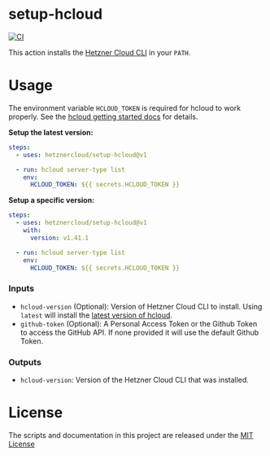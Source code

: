 # setup-hcloud

[![CI](https://github.com/hetznercloud/setup-hcloud/actions/workflows/ci.yml/badge.svg)](https://github.com/hetznercloud/setup-hcloud/actions/workflows/ci.yml)

This action installs the [Hetzner Cloud CLI](https://github.com/hetznercloud/cli) in your `PATH`.

# Usage

The environment variable `HCLOUD_TOKEN` is required for hcloud to work properly. See the [hcloud getting started docs](https://github.com/hetznercloud/cli#getting-started) for details.

**Setup the latest version:**

```yaml
steps:
  - uses: hetznercloud/setup-hcloud@v1

  - run: hcloud server-type list
    env:
      HCLOUD_TOKEN: ${{ secrets.HCLOUD_TOKEN }}
```

**Setup a specific version:**

```yaml
steps:
  - uses: hetznercloud/setup-hcloud@v1
    with:
      version: v1.41.1

  - run: hcloud server-type list
    env:
      HCLOUD_TOKEN: ${{ secrets.HCLOUD_TOKEN }}
```

### Inputs

- `hcloud-version` (Optional): Version of Hetzner Cloud CLI to install. Using `latest` will install the
  [latest version of hcloud](https://github.com/hetznercloud/cli/releases/latest).
- `github-token` (Optional): A Personal Access Token or the Github Token to access the GitHub API. If
  none provided it will use the default Github Token.

### Outputs

- `hcloud-version`: Version of the Hetzner Cloud CLI that was installed.

# License

The scripts and documentation in this project are released under the [MIT License](LICENSE)
